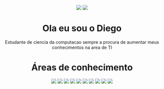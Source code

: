 <div align="center" /> 
  
 <div>  
  
   <a href="https://instagram.com/_diegofrs_" target="_blank"><img src="https://img.shields.io/badge/-Instagram-%23E4405F?style=for-the-badge&logo=instagram&logoColor=white" target="_blank"></a> 
   <a href="https://www.linkedin.com/in/diego-francisco-200a94242/" target="_blank"><img src="https://img.shields.io/badge/-LinkedIn-%230077B5?style=for-the-badge&logo=linkedin&logoColor=white" target="_blank"></a>  
  <h1>Ola eu sou o Diego</h1> 
  <p>Estudante de ciencia da computacao sempre a procura de aumentar meus conhecimentos na area de TI  </p>  
  
 <h1>Áreas de conhecimento</h1>
 
<img src="https://img.shields.io/badge/Linux-FCC624?style=for-the-badge&logo=linux&logoColor=black" target="_blank">
 
<img src="https://img.shields.io/badge/C-00599C?style=for-the-badge&logo=c&logoColor=white">

<img src="https://img.shields.io/badge/PHP-777BB4?style=for-the-badge&logo=php&logoColor=white">


<img src="https://img.shields.io/badge/Vue.js-35495E?style=for-the-badge&logo=vue.js&logoColor=4FC08D">


<img src="https://img.shields.io/badge/JavaScript-F7DF1E?style=for-the-badge&logo=javascript&logoColor=black">


<img src="https://img.shields.io/badge/Node.js-43853D?style=for-the-badge&logo=node.js&logoColor=white">


<img src="https://img.shields.io/badge/Python-3776AB?style=for-the-badge&logo=python&logoColor=white">


<img src="https://img.shields.io/badge/MySQL-005C84?style=for-the-badge&logo=mysql&logoColor=white">


<img src="https://img.shields.io/badge/PostgreSQL-316192?style=for-the-badge&logo=postgresql&logoColor=white">


<img src="https://img.shields.io/badge/MongoDB-4EA94B?style=for-the-badge&logo=mongodb&logoColor=white">

</div>